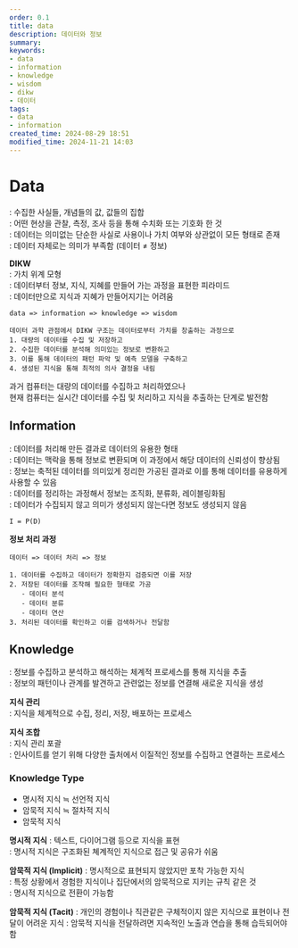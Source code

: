 ```yaml
---
order: 0.1
title: data
description: 데이터와 정보
summary:
keywords:
- data
- information
- knowledge
- wisdom
- dikw
- 데이터
tags:
- data
- information
created_time: 2024-08-29 18:51
modified_time: 2024-11-21 14:03
---
```


# Data
: 수집한 사실들, 개념들의 값, 값들의 집합  
: 어떤 현상을 관찰, 측정, 조사 등을 통해 수치화 또는 기호화 한 것   
: 데이터는 의미없는 단순한 사실로 사용이나 가치 여부와 상관없이 모든 형태로 존재  
: 데이터 자체로는 의미가 부족함 (데이터 ≠ 정보)  


**DIKW**  
: 가치 위계 모형  
: 데이터부터 정보, 지식, 지혜를 만들어 가는 과정을 표현한 피라미드  
: 데이터만으로 지식과 지혜가 만들어지기는 어려움  

```
data => information => knowledge => wisdom

데이터 과학 관점에서 DIKW 구조는 데이터로부터 가치를 창출하는 과정으로 
1. 대량의 데이터를 수집 및 저장하고 
2. 수집한 데이터를 분석해 의미있는 정보로 변환하고 
3. 이를 통해 데이터의 패턴 파악 및 예측 모델을 구축하고
4. 생성된 지식을 통해 최적의 의사 결정을 내림 
```

과거 컴퓨터는 대량의 데이터를 수집하고 처리하였으나  
현재 컴퓨터는 실시간 데이터를 수집 및 처리하고 지식을 추출하는 단계로 발전함



## Information
: 데이터를 처리해 만든 결과로 데이터의 유용한 형태  
: 데이터는 맥락을 통해 정보로 변환되며 이 과정에서 해당 데이터의 신뢰성이 향상됨  
: 정보는 축적된 데이터를 의미있게 정리한 가공된 결과로 이를 통해 데이터를 유용하게 사용할 수 있음  
: 데이터를 정리하는 과정해서 정보는 조직화, 분류화, 레이블링화됨  
: 데이터가 수집되지 않고 의미가 생성되지 않는다면 정보도 생성되지 않음  

`I = P(D)`  


**정보 처리 과정**
```
데이터 => 데이터 처리 => 정보

1. 데이터를 수집하고 데이터가 정확한지 검증되면 이를 저장
2. 저장된 데이터를 조작해 필요한 형태로 가공
   - 데이터 분석
   - 데이터 분류
   - 데이터 연산
3. 처리된 데이터를 확인하고 이를 검색하거나 전달함
```



## Knowledge
: 정보를 수집하고 분석하고 해석하는 체계적 프로세스를 통해 지식을 추출  
: 정보의 패턴이나 관계를 발견하고 관련없는 정보를 연결해 새로운 지식을 생성  


**지식 관리**  
: 지식을 체계적으로 수집, 정리, 저장, 배포하는 프로세스  

**지식 조합**  
: 지식 관리 포괄  
: 인사이트를 얻기 위해 다양한 출처에서 이질적인 정보를 수집하고 연결하는 프로세스  



### Knowledge Type

- 명시적 지식 ≒ 선언적 지식 
- 암묵적 지식 ≒ 절차적 지식
- 암묵적 지식


**명시적 지식**
: 텍스트, 다이어그램 등으로 지식을 표현  
: 명시적 지식은 구조화된 쳬계적인 지식으로 접근 및 공유가 쉬움

**암묵적 지식 (Implicit)**
: 명시적으로 표현되지 않았지만 포착 가능한 지식  
: 특정 상황에서 경험한 지식이나 집단에서의 암묵적으로 지키는 규칙 같은 것  
: 명시적 지식으로 전환이 가능함

**암묵적 지식 (Tacit)**
: 개인의 경험이나 직관같은 구체적이지 않은 지식으로 표현이나 전달이 어려운 지식
: 암묵적 지식을 전달하려면 지속적인 노출과 연습을 통해 습득되어야함